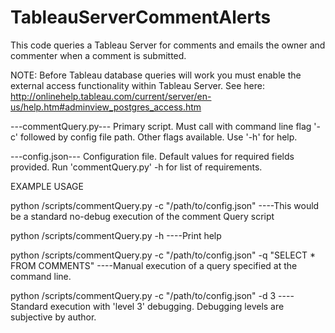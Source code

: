 # TableauServerCommentAlerts
This code queries a Tableau Server for comments and emails the owner and commenter when a comment is submitted.

NOTE:  Before Tableau database queries will work you must enable the external access functionality within Tableau Server.  See here:
http://onlinehelp.tableau.com/current/server/en-us/help.htm#adminview_postgres_access.htm

---commentQuery.py---
Primary script.  Must call with command line flag '-c' followed by config file path.  Other flags available.  Use '-h' for help.

---config.json---
Configuration file.  Default values for required fields provided.  Run 'commentQuery.py' -h for list of requirements.

EXAMPLE USAGE

python /scripts/commentQuery.py -c "/path/to/config.json"
----This would be a standard no-debug execution of the comment Query script
  
python /scripts/commentQuery.py -h
----Print help

python /scripts/commentQuery.py -c "/path/to/config.json" -q "SELECT * FROM COMMENTS"
----Manual execution of a query specified at the command line.

python /scripts/commentQuery.py -c "/path/to/config.json" -d 3
----Standard execution with 'level 3' debugging.  Debugging levels are subjective by author.
